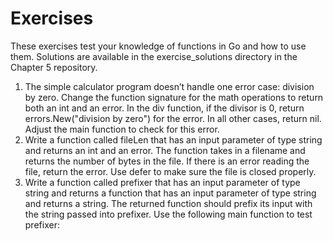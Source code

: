 # Exercises

These exercises test your knowledge of functions in Go and how to use them.
Solutions are available in the exercise_solutions directory in the Chapter 5 repository.

1. The simple calculator program doesn’t handle one error case: division by zero.
Change the function signature for the math operations to return both an int and
an error. In the div function, if the divisor is 0, return errors.New("division
by zero") for the error. In all other cases, return nil. Adjust the main function
to check for this error.
2. Write a function called fileLen that has an input parameter of type string and
returns an int and an error. The function takes in a filename and returns the
number of bytes in the file. If there is an error reading the file, return the error.
Use defer to make sure the file is closed properly.
3. Write a function called prefixer that has an input parameter of type string
and returns a function that has an input parameter of type string and returns a
string. The returned function should prefix its input with the string passed into
prefixer. Use the following main function to test prefixer: